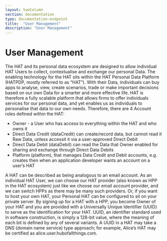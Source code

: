 ```yaml
---
layout: twoColumn
section: documentation
type: documentation-endpoint
title:  "User Management"
description: "User Management"
---
```


# User Management

The HAT and its personal data ecosystem are designed to allow individual HAT Users to collect, contextualise and exchange our personal Data. The enabling technology for the HAT sits within the HAT Personal Data Platform (HATPDP, mostly referred to as “HAT”). With their Data, individuals can buy apps to analyse, view, create scenarios, trade or make important decisions based on our own Data for a smarter and more effective life. HAT is therefore a fully scalable platform that allows firms to offer individuals services for our personal data, and yet enables us as individuals to personalise that data to our own needs. Therefore, there are 4 Account roles defined within the HAT:

* Owner - a User who has access to everything within the HAT and who owns it
* Direct Data Credit (dataCredit) can create/record data, but cannot read it Raw Data, unless accessit it via a user-approved Direct Debit
* Direct Data Debit (dataDebit) can read the Data that Owner enabled for sharing and exchange through Direct Data Debits
* Platform (platform), that manages Data Credit and Debit accounts, e.g. creates then when an application developer wants an account on a user’s HAT

A HAT can be described as being analogous to an email account. As an individual HAT User, we can choose our HAT provider (also known as HPP in the HAT ecosystem) just like we choose our email account provider, and we can switch HPPs as there may be many such providers. Or, if you want to host your own HAT, your Personal HAT can be configured to sit on your private server. By signing up for a HAT with a HPP, you become Owner of your HAT and you are provided with a Universally Unique Identifier (UUID) to serve as the identification for your HAT. UUID, an identifier standard used in software construction, is simply a 128-bit value, where the meaning of each bit is defined by any of several variants. A UUID in a HAT may take a DNS (domain name service) type approach; for example, Alice’s HAT may be certified as alice.user.hubofallthings.com.


